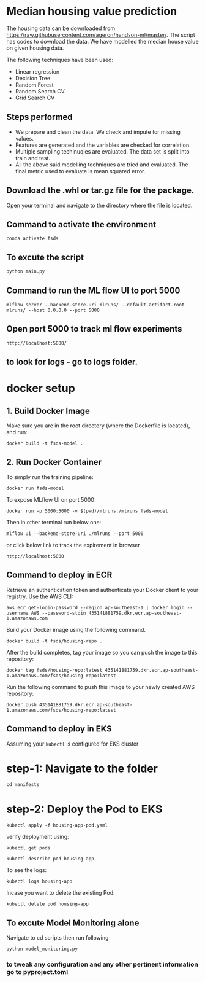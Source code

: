 # Median housing value prediction

The housing data can be downloaded from https://raw.githubusercontent.com/ageron/handson-ml/master/. The script has codes to download the data. We have modelled the median house value on given housing data.

The following techniques have been used:

 - Linear regression
 - Decision Tree
 - Random Forest
 - Random Search CV
 - Grid Search CV

## Steps performed
 - We prepare and clean the data. We check and impute for missing values.
 - Features are generated and the variables are checked for correlation.
 - Multiple sampling techinuqies are evaluated. The data set is split into train and test.
 - All the above said modelling techniques are tried and evaluated. The final metric used to evaluate is mean squared error.

## Download the .whl or tar.gz file for the package.
Open your terminal and navigate to the directory where the file is located.


## Command to activate the environment

```
conda activate fsds
```

## To excute the script

``` python
python main.py
```

## Command to run the ML flow UI to port 5000

```
mlflow server --backend-store-uri mlruns/ --default-artifact-root mlruns/ --host 0.0.0.0 --port 5000

```

## Open port 5000 to track ml flow experiments

```
http://localhost:5000/

```
## to look for logs - go to logs folder.

# docker setup

## 1. Build Docker Image
Make sure you are in the root directory (where the Dockerfile is located), and run:
```
docker build -t fsds-model .
```

## 2. Run Docker Container
To simply run the training pipeline:
```
docker run fsds-model
```

To expose MLflow UI on port 5000:
```
docker run -p 5000:5000 -v $(pwd)/mlruns:/mlruns fsds-model
```

Then in other terminal run below one:
```
mlflow ui --backend-store-uri ./mlruns --port 5000
```

or click below link to track the expirement in browser

```
http://localhost:5000
```

## Command to deploy in ECR

Retrieve an authentication token and authenticate your Docker client to your registry. Use the AWS CLI:

```
aws ecr get-login-password --region ap-southeast-1 | docker login --username AWS --password-stdin 435141881759.dkr.ecr.ap-southeast-1.amazonaws.com
```


Build your Docker image using the following command.

```
docker build -t fsds/housing-repo .
```

After the build completes, tag your image so you can push the image to this repository:

```
docker tag fsds/housing-repo:latest 435141881759.dkr.ecr.ap-southeast-1.amazonaws.com/fsds/housing-repo:latest
```

Run the following command to push this image to your newly created AWS repository:

```
docker push 435141881759.dkr.ecr.ap-southeast-1.amazonaws.com/fsds/housing-repo:latest
```


## Command to deploy in EKS
Assuming your `kubectl` is configured for EKS cluster
# step-1: Navigate to the folder
```
cd manifests
```

# step-2: Deploy the Pod to EKS

```
kubectl apply -f housing-app-pod.yaml
```

verify deployment using:
```
kubectl get pods
```

```
kubectl describe pod housing-app
```

To see the logs:

```
kubectl logs housing-app
```

Incase you want to delete the existing Pod:

```
kubectl delete pod housing-app
```

## To excute Model Monitoring alone

Navigate to cd scripts
then run following

```
python model_monitoring.py
```

### to tweak any configuration and any other pertinent information go to pyproject.toml